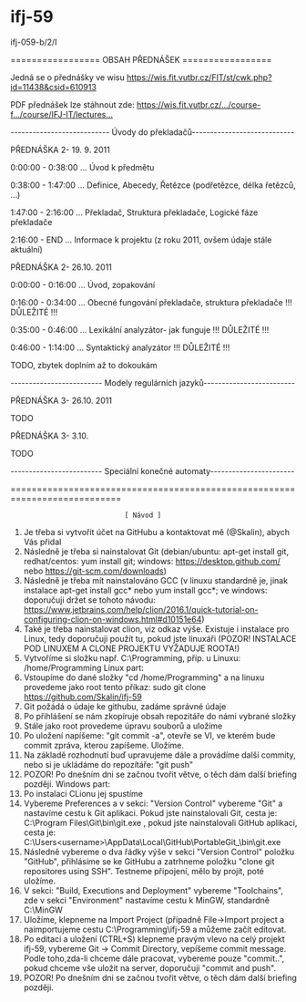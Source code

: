 # ifj-59
ifj-059-b/2/I

================= OBSAH PŘEDNÁŠEK =================

Jedná se o přednášky ve wisu https://wis.fit.vutbr.cz/FIT/st/cwk.php?id=11438&csid=610913

PDF přednášek lze stáhnout zde: https://wis.fit.vutbr.cz/…/course-f…/course/IFJ-IT/lectures…

--------------------------- Úvody do překladačů----------------------------

PŘEDNÁŠKA 2- 19. 9. 2011

0:00:00 - 0:38:00 ... Úvod k předmětu

0:38:00 - 1:47:00 ... Definice, Abecedy, Řetězce (podřetězce, délka řetězců, ...)

1:47:00 - 2:16:00 ... Překladač, Struktura překladače, Logické fáze překladače

2:16:00 - END ... Informace k projektu (z roku 2011, ovšem údaje stále aktuální)



PŘEDNÁŠKA 2- 26.10. 2011

0:00:00 - 0:16:00 ... Úvod, zopakování

0:16:00 - 0:34:00 ... Obecné fungování překladače, struktura překladače !!! DŮLEŽITÉ !!!

0:35:00 - 0:46:00 ... Lexikální analyzátor- jak funguje !!! DŮLEŽITÉ !!!

0:46:00 - 1:14:00 ... Syntaktický analyzátor !!! DŮLEŽITÉ !!!

TODO, zbytek doplním až to dokoukám

------------------------- Modely regulárních jazyků-------------------------

PŘEDNÁŠKA 3- 26.10. 2011

TODO

PŘEDNÁŠKA 3- 3.10.

TODO

------------------------- Speciální konečné automaty-----------------------



















===========================================================================

                                [ Návod ]

1. Je třeba si vytvořit účet na GitHubu a kontaktovat mě (@Skalin), abych Vás přidal
2. Následně je třeba si nainstalovat Git (debian/ubuntu: apt-get install git, redhat/centos: yum install git; windows: https://desktop.github.com/ nebo https://git-scm.com/downloads)
3. Následně je třeba mít nainstalováno GCC (v linuxu standardně je, jinak instalace apt-get install gcc* nebo yum install gcc*; ve windows: doporučuji držet se tohoto návodu: https://www.jetbrains.com/help/clion/2016.1/quick-tutorial-on-configuring-clion-on-windows.html#d10151e64)
4. Také je třeba nainstalovat clion, viz odkaz výše. Existuje i instalace pro Linux, tedy doporučuji použít tu, pokud jste linuxáři (POZOR! INSTALACE POD LINUXEM A CLONE PROJEKTU VYŽADUJE ROOTA!)
5. Vytvoříme si složku např. C:\Programming, příp. u Linuxu: /home/Programming
Linux part:
 1. Vstoupíme do dané složky "cd /home/Programming" a na linuxu provedeme jako root tento příkaz: sudo git clone https://github.com/Skalin/ifj-59
 2. Git požádá o údaje ke githubu, zadáme správné údaje
 3. Po přihlášení se nám zkopíruje obsah repozitáře do námi vybrané složky
 4. Stále jako root provedeme úpravu souborů a uložíme
 5. Po uložení napíšeme: "git commit -a", otevře se VI, ve kterém bude commit zpráva, kterou zapíšeme. Uložíme.
 6. Na základě rozhodnutí buď upravujeme dále a provádíme další commity, nebo si je ukládáme do repozítáře: "git push"
 7. POZOR! Po dnešním dni se začnou tvořit větve, o těch dám další briefing později.
Windows part:
 1. Po instalaci CLionu jej spustíme
 2. Vybereme Preferences a v sekci: "Version Control" vybereme "Git" a nastavíme cestu k Git aplikaci. Pokud jste nainstalovali Git, cesta je: C:\Program Files\Git\bin\git.exe , pokud jste nainstalovali GitHub aplikaci, cesta je: C:\Users\<username>\AppData\Local\GitHub\PortableGit_<numbersandletters>\bin\git.exe
 3. Následně vybereme o dva řádky výše v sekci "Version Control" položku "GitHub", přihlásíme se ke GitHubu a zatrhneme položku "clone git repositores using SSH". Testneme připojení, mělo by projít, poté uložíme.
 4. V sekci: "Build, Executions and Deployment" vybereme "Toolchains", zde v sekci "Environment" nastavíme cestu k MinGW, standardně C:\MinGW
 5. Uložíme, klepneme na Import Project (případně File->Import project a naimportujeme cestu C:\Programming\ifj-59 a můžeme začít editovat.
 6. Po editaci a uložení (CTRL+S) klepneme pravým vlevo na celý projekt ifj-59, vybereme Git -> Commit Directory, vepíšeme commit message. Podle toho,zda-li chceme dále pracovat, vybereme pouze "commit..", pokud chceme vše uložit na server, doporučuji "commit and push".
 7. POZOR! Po dnešním dni se začnou tvořit větve, o těch dám další briefing později.
